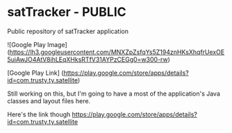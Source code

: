 # satTracker - PUBLIC
Public repository of satTracker application

![Google Play Image] (https://lh3.googleusercontent.com/MNXZpZsfqYs5Z194znHKsXhqfrUexOE5uiAwJO4AtV8ihLEqXHksRTfV31AYPzCEGg0=w300-rw) 

[Google Play Link] (https://play.google.com/store/apps/details?id=com.trusty.ty.satellite)

Still working on this, but I'm going to have a most of the application's Java classes and layout files here. 

Here's the link though https://play.google.com/store/apps/details?id=com.trusty.ty.satellite


